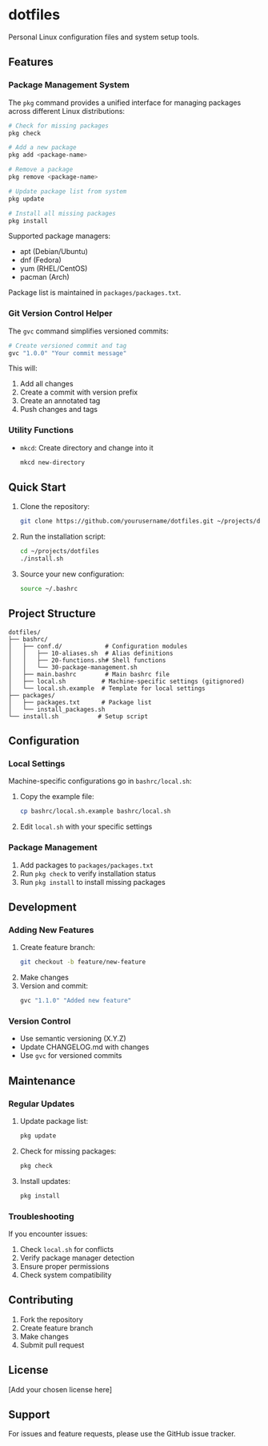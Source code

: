 # dotfiles

Personal Linux configuration files and system setup tools.

## Features

### Package Management System
The `pkg` command provides a unified interface for managing packages across different Linux distributions:

```bash
# Check for missing packages
pkg check

# Add a new package
pkg add <package-name>

# Remove a package
pkg remove <package-name>

# Update package list from system
pkg update

# Install all missing packages
pkg install
```

Supported package managers:
- apt (Debian/Ubuntu)
- dnf (Fedora)
- yum (RHEL/CentOS)
- pacman (Arch)

Package list is maintained in `packages/packages.txt`.

### Git Version Control Helper
The `gvc` command simplifies versioned commits:

```bash
# Create versioned commit and tag
gvc "1.0.0" "Your commit message"
```

This will:
1. Add all changes
2. Create a commit with version prefix
3. Create an annotated tag
4. Push changes and tags

### Utility Functions
- `mkcd`: Create directory and change into it
  ```bash
  mkcd new-directory
  ```

## Quick Start

1. Clone the repository:
   ```bash
   git clone https://github.com/yourusername/dotfiles.git ~/projects/dotfiles
   ```

2. Run the installation script:
   ```bash
   cd ~/projects/dotfiles
   ./install.sh
   ```

3. Source your new configuration:
   ```bash
   source ~/.bashrc
   ```

## Project Structure

```
dotfiles/
├── bashrc/
│   ├── conf.d/            # Configuration modules
│   │   ├── 10-aliases.sh  # Alias definitions
│   │   ├── 20-functions.sh# Shell functions
│   │   └── 30-package-management.sh
│   ├── main.bashrc        # Main bashrc file
│   ├── local.sh          # Machine-specific settings (gitignored)
│   └── local.sh.example  # Template for local settings
├── packages/
│   ├── packages.txt      # Package list
│   └── install_packages.sh
└── install.sh           # Setup script
```

## Configuration

### Local Settings
Machine-specific configurations go in `bashrc/local.sh`:
1. Copy the example file:
   ```bash
   cp bashrc/local.sh.example bashrc/local.sh
   ```
2. Edit `local.sh` with your specific settings

### Package Management
1. Add packages to `packages/packages.txt`
2. Run `pkg check` to verify installation status
3. Run `pkg install` to install missing packages

## Development

### Adding New Features
1. Create feature branch:
   ```bash
   git checkout -b feature/new-feature
   ```
2. Make changes
3. Version and commit:
   ```bash
   gvc "1.1.0" "Added new feature"
   ```

### Version Control
- Use semantic versioning (X.Y.Z)
- Update CHANGELOG.md with changes
- Use `gvc` for versioned commits

## Maintenance

### Regular Updates
1. Update package list:
   ```bash
   pkg update
   ```
2. Check for missing packages:
   ```bash
   pkg check
   ```
3. Install updates:
   ```bash
   pkg install
   ```

### Troubleshooting
If you encounter issues:
1. Check `local.sh` for conflicts
2. Verify package manager detection
3. Ensure proper permissions
4. Check system compatibility

## Contributing
1. Fork the repository
2. Create feature branch
3. Make changes
4. Submit pull request

## License
[Add your chosen license here]

## Support
For issues and feature requests, please use the GitHub issue tracker.

